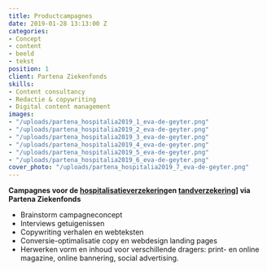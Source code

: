 ```yaml
---
title: Productcampagnes
date: 2019-01-28 13:13:00 Z
categories:
- Concept
- content
- beeld
- tekst
position: 1
client: Partena Ziekenfonds
skills:
- Content consultancy
- Redactie & copywriting
- Digital content management
images:
- "/uploads/partena_hospitalia2019_1_eva-de-geyter.png"
- "/uploads/partena_hospitalia2019_2_eva-de-geyter.png"
- "/uploads/partena_hospitalia2019_3_eva-de-geyter.png"
- "/uploads/partena_hospitalia2019_4_eva-de-geyter.png"
- "/uploads/partena_hospitalia2019_5_eva-de-geyter.png"
- "/uploads/partena_hospitalia2019_6_eva-de-geyter.png"
cover_photo: "/uploads/partena_hospitalia2019_7_eva-de-geyter.png"
---
```


**Campagnes voor de [hospitalisatieverzekering](https://www.partena-ziekenfonds.be/nl/campagnes/hospitalia-medium-evi)en [tandverzekering](https://www.partena-ziekenfonds.be/nl/campagnes/dentalia-liesbet)] via Partena Ziekenfonds**


* Brainstorm campagneconcept
* Interviews getuigenissen
* Copywriting verhalen en webteksten
* Conversie-optimalisatie copy en webdesign landing pages
* Herwerken vorm en inhoud voor verschillende dragers: print- en online magazine, online bannering, social advertising.

